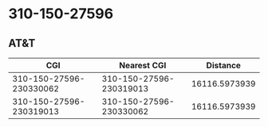 # 310-150-27596
## AT&T


| CGI | Nearest CGI | Distance |
|-----|-------------|----------|
| 310-150-27596-230330062 | 310-150-27596-230319013 | 16116.5973939 |
| 310-150-27596-230319013 | 310-150-27596-230330062 | 16116.5973939 |
